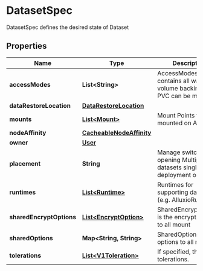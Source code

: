 

# DatasetSpec

DatasetSpec defines the desired state of Dataset
## Properties

Name | Type | Description | Notes
------------ | ------------- | ------------- | -------------
**accessModes** | **List&lt;String&gt;** | AccessModes contains all ways the volume backing the PVC can be mounted |  [optional]
**dataRestoreLocation** | [**DataRestoreLocation**](DataRestoreLocation.md) |  |  [optional]
**mounts** | [**List&lt;Mount&gt;**](Mount.md) | Mount Points to be mounted on Alluxio. | 
**nodeAffinity** | [**CacheableNodeAffinity**](CacheableNodeAffinity.md) |  |  [optional]
**owner** | [**User**](User.md) |  |  [optional]
**placement** | **String** | Manage switch for opening Multiple datasets single node deployment or not |  [optional]
**runtimes** | [**List&lt;Runtime&gt;**](Runtime.md) | Runtimes for supporting dataset (e.g. AlluxioRuntime) |  [optional]
**sharedEncryptOptions** | [**List&lt;EncryptOption&gt;**](EncryptOption.md) | SharedEncryptOptions is the encryptOption to all mount |  [optional]
**sharedOptions** | **Map&lt;String, String&gt;** | SharedOptions is the options to all mount |  [optional]
**tolerations** | [**List&lt;V1Toleration&gt;**](V1Toleration.md) | If specified, the pod&#39;s tolerations. |  [optional]



